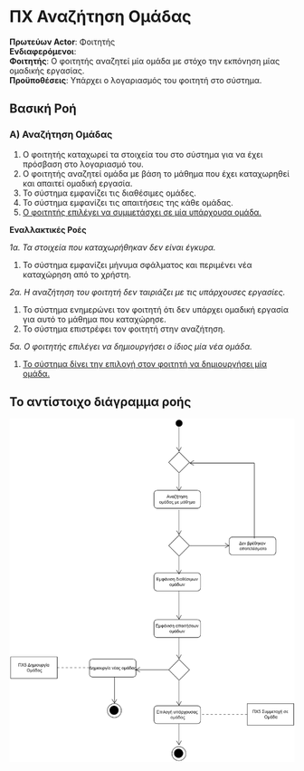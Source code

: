 # **ΠΧ Αναζήτηση Ομάδας**

**Πρωτεύων Actor**: Φοιτητής   
**Ενδιαφερόμενοι**:    
**Φοιτητής**: Ο φοιτητής αναζητεί μία ομάδα με στόχο την εκπόνηση μίας ομαδικής εργασίας.  
**Προϋποθέσεις**: Υπάρχει ο λογαριασμός του φοιτητή στο σύστημα.

## Βασική Ροή

### Α) Αναζήτηση Ομάδας
1. Ο φοιτητής καταχωρεί τα στοιχεία του στο σύστημα για να έχει πρόσβαση στο λογαριασμό του.
2. Ο φοιτητής αναζητεί ομάδα με βάση το μάθημα που έχει καταχωρηθεί και απαιτεί ομαδική εργασία.
3. Το σύστημα εμφανίζει τις διαθέσιμες ομάδες.
4. Το σύστημα εμφανίζει τις απαιτήσεις της κάθε ομάδας. 
5. [Ο φοιτητής επιλέγει να συμμετάσχει σε μία υπάρχουσα ομάδα.](docs/markdown/team_participation.md)

**Εναλλακτικές Ροές**

*1α. Τα στοιχεία που καταχωρήθηκαν δεν είναι έγκυρα.*
1. Το σύστημα εμφανίζει μήνυμα σφάλματος και περιμένει νέα καταχώρηση από το χρήστη.

*2α. Η αναζήτηση του φοιτητή δεν ταιριάζει με τις υπάρχουσες εργασίες.*
1. Το σύστημα ενημερώνει τον φοιτητή ότι δεν υπάρχει ομαδική εργασία για αυτό το μάθημα που καταχώρησε.
2. Το σύστημα επιστρέφει τον φοιτητή στην αναζήτηση.

*5α. Ο φοιτητής επιλέγει να δημιουργήσει ο ίδιος μία νέα ομάδα.*  
 1. [Το σύστημα δίνει την επιλογή στον φοιτητή να δημιουργήσει μία ομάδα.](docs/markdown/team_creation.md)

 ## Το αντίστοιχο διάγραμμα ροής

 ![](uml/requirements/research_act_diagram.png)